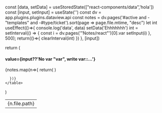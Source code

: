 const [data, setData] = useStoredState(["react-components/data",'hola'])
const [input, setInput] = useState('')
const dv = app.plugins.plugins.dataview.api
const notes = dv.pages('#active and -"templates" and -#type/ticket').sort(page => page.file.mtime, "desc")
let int
useEffect(()=>{
  console.log('data', data)
  setData('Ehhhhhhh')
  int = setInterval(() => {
    const i = dv.pages('"Notes/react"')[0].var
    setInput(i)
  }, 500);
  return(()=>{
    clearInterval(int)
  })
}, [input])

return (
  <div>
    <h4>value={input??'No var "var", write var::...'}</h4>
    <table className='table'>
      {notes.map(n=>{
        return(
          <tr>
            <td>{n.file.path}</td>
          </tr>
        )
        
      })}
    </table>
  </div>
)

